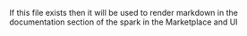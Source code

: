 If this file exists then it will be used to render markdown in the documentation section of the spark in the Marketplace and UI
